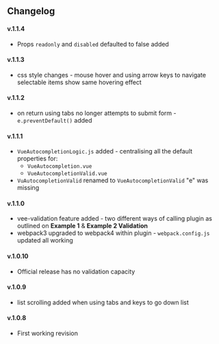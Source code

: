 ## Changelog
#### v.1.1.4
- Props `readonly` and `disabled` defaulted to false added


#### v.1.1.3
- css style changes - mouse hover and using arrow keys to navigate selectable items show same hovering effect

#### v.1.1.2
- on return using tabs no longer attempts to submit form - `e.preventDefault()` added

#### v.1.1.1

- `VueAutocompletionLogic.js` added - centralising all the default properties for: 
  * `VueAutocompletion.vue`
  * `VueAutocompletionValid.vue`
- `VuAutocompletionValid` renamed to `VueAutocompletionValid` "e" was missing  
  
 
#### v.1.1.0
- vee-validation feature added - two different ways of calling plugin as outlined on 
**Example 1** & **Example 2 Validation**
- webpack3 upgraded to webpack4 within plugin - `webpack.config.js` updated all working 
 

#### v.1.0.10
- Official release has no validation capacity
 
#### v.1.0.9
-  list scrolling added when using tabs and keys to go down list

#### v.1.0.8
-  First working revision
